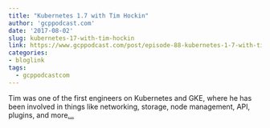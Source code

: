 ```yaml
---
title: "Kubernetes 1.7 with Tim Hockin"
author: 'gcppodcast.com'
date: '2017-08-02'
slug: kubernetes-17-with-tim-hockin
link: https://www.gcppodcast.com/post/episode-88-kubernetes-1-7-with-tim-hockin/
categories:
- bloglink
tags:
  - gcppodcastcom
---
```


Tim was one of the first engineers on Kubernetes and GKE, where he has been involved in things like networking, storage, node management, API, plugins, and more[... <i class="fas fa-external-link-alt"></i>](https://www.gcppodcast.com/post/episode-88-kubernetes-1-7-with-tim-hockin/)

